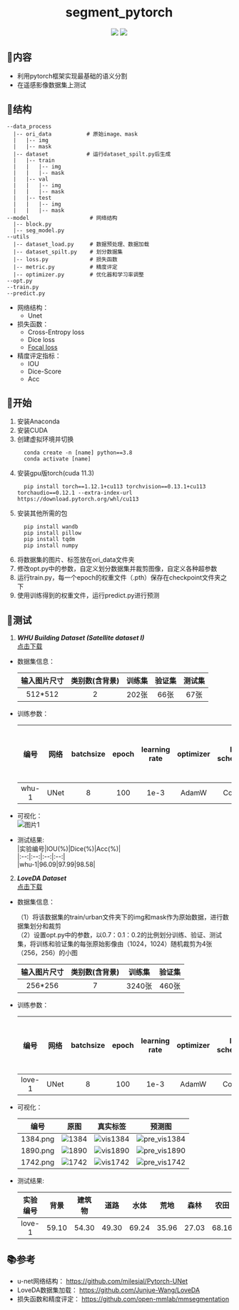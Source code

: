 <h1 align="center">segment_pytorch</h1>
<p align="center"><a href="#"><img src="https://img.shields.io/badge/Torch-1.12.1+cu113-red.svg?logo=PyTorch&style=for-the-badge" /></a>
<a href="#"><img src="https://img.shields.io/badge/python-v3.8-blue.svg?logo=python&style=for-the-badge" /></a></center></p>

## 📝内容
* 利用pytorch框架实现最基础的语义分割
* 在遥感影像数据集上测试
## 🐳结构
```
--data_process
  |-- ori_data           # 原始image、mask
  |   |-- img
  |   |-- mask
  |-- dataset            # 运行dataset_spilt.py后生成
  |   |-- train
  |   |   |-- img
  |   |   |-- mask  
  |   |-- val
  |   |   |-- img
  |   |   |-- mask
  |   |-- test
  |   |   |-- img
  |   |   |-- mask
--model                   # 网络结构
  |-- block.py
  |-- seg_model.py
--utils
  |-- dataset_load.py     # 数据预处理、数据加载
  |-- dataset_spilt.py    # 划分数据集
  |-- loss.py             # 损失函数
  |-- metric.py           # 精度评定
  |-- optimizer.py        # 优化器和学习率调整
--opt.py
--train.py
--predict.py

```
* 网络结构：
   * Unet
* 损失函数：
   * Cross-Entropy loss
   * Dice loss
   * [Focal loss](https://github.com/RefineM/FocalLoss_multiclass)
* 精度评定指标：
   * IOU
   * Dice-Score
   * Acc
  
## 👋开始
1. 安装Anaconda
2. 安装CUDA
3. 创建虚拟环境并切换
   ```
     conda create -n [name] python==3.8
     conda activate [name]
   ```
4. 安装gpu版torch(cuda 11.3)
   ```
     pip install torch==1.12.1+cu113 torchvision==0.13.1+cu113 torchaudio==0.12.1 --extra-index-url https://download.pytorch.org/whl/cu113
   ```
5. 安装其他所需的包
   ```
     pip install wandb
     pip install pillow
     pip install tqdm
     pip install numpy
   ```
6. 将数据集的图片、标签放在ori_data文件夹
7. 修改opt.py中的参数，自定义划分数据集并裁剪图像，自定义各种超参数
8. 运行train.py，每一个epoch的权重文件（.pth）保存在checkpoint文件夹之下
9. 使用训练得到的权重文件，运行predict.py进行预测
   
## 🔨测试
1. ***WHU Building Dataset (Satellite dataset I)***  
   [点击下载](http://gpcv.whu.edu.cn/data/building_dataset.html)
* 数据集信息：
   
   |输入图片尺寸|类别数(含背景)|训练集|验证集|测试集|
   |:--:|:--:|:--:|:--:|:--:|   
   |512*512|2|202张|66张|67张|  

* 训练参数：
  
   |编号|网络|batchsize|epoch|learning rate|optimizer|lr-scheduler|loss|预训练模型| 
   |:--:|:--:|:--:|:--:|:--:|:--:|:--:|:--:|:--:|
   |whu-1|UNet|8|100|1e-3|AdamW|Cosine|CE-loss|×|
  
* 可视化：  
 ![图片1](https://github.com/RefineM/segment_pytorch/assets/112970219/bca9a3f9-94b9-4846-8dc8-2b1188a9c1cb)


* 测试结果:  
   |实验编号|IOU(%)|Dice(%)|Acc(%)|  
   |:--:|:--:|:--:|:--:|  
   |whu-1|96.09|97.99|98.58|  
  
2. ***LoveDA Dataset***  
   [点击下载](http://junjuewang.top/)
* 数据集信息：
  
  （1）将该数据集的train/urban文件夹下的img和mask作为原始数据，进行数据集划分和裁剪  
  （2）设置opt.py中的参数，以0.7：0.1：0.2的比例划分训练、验证、测试集，将训练和验证集的每张原始影像由（1024，1024）随机裁剪为4张（256，256）的小图
    
   |输入图片尺寸|类别数(含背景)|训练集|验证集|
   |:--:|:--:|:--:|:--:|
   |256*256|7|3240张|460张|

* 训练参数：
  
   |编号|网络|batchsize|epoch|learning rate|optimizer|lr-scheduler|loss|预训练模型| 
   |:--:|:--:|:--:|:--:|:--:|:--:|:--:|:--:|:--:|
   |love-1|UNet|8|100|1e-3|AdamW|Cosine|FocalLoss|×|

* 可视化：
  
   |编号|原图|真实标签|预测图|
   |:--:|:--:|:--:|:--:|
   |1384.png|![1384](https://github.com/RefineM/segment_pytorch/assets/112970219/92ac77dd-2094-4817-aa81-8d66d6d0f52b)|![vis1384](https://github.com/RefineM/segment_pytorch/assets/112970219/0d59cb27-0adf-4f75-adfe-a8735241900a)|![pre_vis1384](https://github.com/RefineM/segment_pytorch/assets/112970219/96e5fd04-90bd-4f28-ae3e-954161877950)|  
   |1890.png|![1890](https://github.com/RefineM/segment_pytorch/assets/112970219/1a9dec8f-c09b-4ab0-8b0f-fa214662905b)|![vis1890](https://github.com/RefineM/segment_pytorch/assets/112970219/ed567899-f1fd-4a73-b116-76b6bbe286e9)|![pre_vis1890](https://github.com/RefineM/segment_pytorch/assets/112970219/cefeb344-a972-44bf-bc67-4bdb9c0c6453)|
   |1742.png|![1742](https://github.com/RefineM/segment_pytorch/assets/112970219/e9256ca0-0f79-4e96-af4e-45fbba4bd458)|![vis1742](https://github.com/RefineM/segment_pytorch/assets/112970219/9a13777f-a66e-490d-bb98-1a3a5ab7c4bc)|![pre_vis1742](https://github.com/RefineM/segment_pytorch/assets/112970219/370edef5-243e-4ac5-acbb-f94ea20b98a2)|

* 测试结果:
  
   |实验编号|背景|建筑物|道路|水体|荒地|森林|农田|mIOU(%)| 
   |:--:|:--:|:--:|:--:|:--:|:--:|:--:|:--:|:--:|
   |love-1|59.10|54.30|49.30|69.24|35.96|27.03|68.16|51.86|
  
## 📚参考
* u-net网络结构：
  https://github.com/milesial/Pytorch-UNet
* LoveDA数据集加载：
  https://github.com/Junjue-Wang/LoveDA
* 损失函数和精度评定：
  https://github.com/open-mmlab/mmsegmentation
